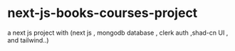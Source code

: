 # next-js-books-courses-project
a next js project with (next js , mongodb database , clerk auth ,shad-cn UI , and tailwind..)
